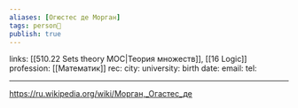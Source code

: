 ```yaml
---
aliases: [Огюстес де Морган]
tags: person👤
publish: true
---
```

links: [[510.22 Sets theory MOC|Теория множеств]], [[16 Logic]]
profession: [[Математик]]
rec:
city: 
university: 
birth date:
email:
tel:

---

https://ru.wikipedia.org/wiki/Морган,_Огастес_де